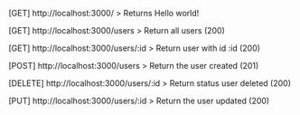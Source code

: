 [GET] http://localhost:3000/ > Returns Hello world!


[GET] http://localhost:3000/users > Return all users (200)

[GET] http://localhost:3000/users/:id > Return user with id :id (200)

[POST] http://localhost:3000/users > Return the user created (201)

[DELETE] http://localhost:3000/users/:id > Return status user deleted (200)

[PUT] http://localhost:3000/users/:id > Return the user updated (200)



